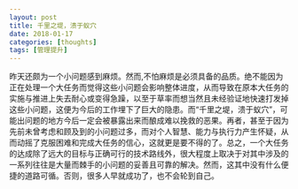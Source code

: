 ```yaml
---
layout: post
title: 千里之堤，溃于蚁穴
date: 2018-01-17
categories: [thoughts]
tags: [管理提升]
---
```


昨天还颇为一个小问题感到麻烦。然而,不怕麻烦是必须具备的品质。绝不能因为正在处理一个大任务而觉得这些小问题会影响整体进度，从而导致在原本大任务的实施与推进上失去耐心或变得急躁，以至于草率而想当然且未经验证地快速打发掉这些小问题，这便为今后的工作埋下了巨大的隐患。而“千里之堤，溃于蚁穴”，可能出问题的地方今后一定会被暴露出来而酿成难以挽救的恶果。再者，甚至于因为先前未曾考虑和顾及到的小问题过多，而对个人智慧、能力与执行力产生怀疑，从而动摇了克服困难和完成大任务的信心，这就更是要不得的了。总之，一个大任务的达成除了远大的目标与正确可行的技术路线外，很大程度上取决于对其中涉及的一系列往往是大量而棘手的小问题的妥善且可靠的解决。然而，这其中没有什么便捷的道路可循。否则，很多人早就成功了，也不会轮到自己。
